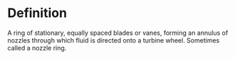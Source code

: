 # Definition

A ring of stationary, equally spaced blades or vanes, forming an annulus
of nozzles through which fluid is directed onto a turbine wheel.
Sometimes called a nozzle ring.
